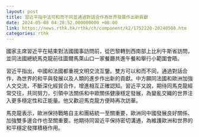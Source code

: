 ```yaml
---
layout: post
title: 習近平指中法可和而不同並通過對話合作為世界發展作出新貢獻
date: 2024-05-08 04:28:52.000000000 +08:00
link: https://news.rthk.hk/rthk/ch/component/k2/1752220-20240508.htm
categories: rthk
---
```


國家主席習近平在結束對法國國事訪問前，從巴黎轉到西南部上比利牛斯省訪問，並同法國總統馬克龍前往圖爾馬萊山口一家餐廳共進午餐和舉行小範圍會晤。

習近平指出，中國和法國都重視文明交流互鑒。雙方可以和而不同，通過對話合作，為世界的和平與發展以及人類的進步作出新的貢獻。中方願同法國和歐洲加強人文交流，不斷深化經貿合作，增進相互正確認知。習近平又說，期待同馬克龍經常交往，共同努力，引領中法關係和中歐關係健康穩定發展，為變亂交織的世界注入更多穩定性和正能量。他又歡迎馬克龍方便時再次訪華。

馬克龍表示，歐洲保持戰略自主和團結統一至關重要，歐洲同中國發展良好關係、加強雙多邊合作也至關重要。他期待同習近平保持密切溝通，為維護歐洲和世界的和平穩定發揮積極作用。
